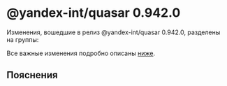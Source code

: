 # @yandex-int/quasar 0.942.0

<!-- ЧЕЛОВЕЧЕСКОЕ ВСТУПЛЕНИЕ -->

Изменения, вошедшие в релиз @yandex-int/quasar 0.942.0, разделены на группы:

Все важные изменения подробно описаны [ниже](#Пояснения).

## Пояснения

